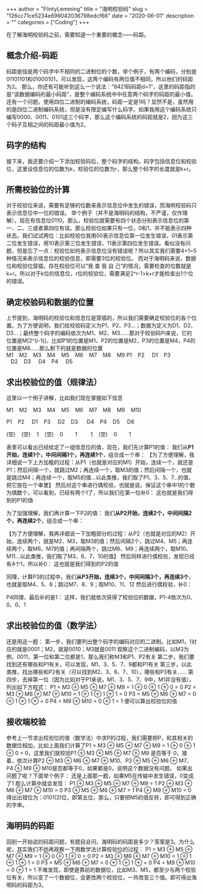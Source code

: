 +++
author = "FlintyLemming"
title = "海明校验码"
slug = "126cc71ce5234e699042036798edcf66"
date = "2020-06-01"
description = ""
categories = ["Coding"]
+++

在了解海明校验码之前，需要知道一个重要的概念——码距。

## 概念介绍-码距
码距是指是两个码字中不相同的二进制位的个数，举个例子，有两个编码，分别是01101101和01000101，可以发现，这两个编码有两位值不相同，所以他们的码距为2。
那么，你还有可能听到这么一个说法：“8421码码距d=1”，这里的码距指的是“该数据编码的最小码距”，是整个编码系统中中任意两个码字的码距的最小值。还有一个问题，使用四位二进制的编码系统，码距一定是1吗？显然不是，虽然用的是四位二进制编码系统，但是没有限定编写什么码字。如果我用这个编码系统只编写0000、0011、0101这三个码字，那么这个编码系统的码距就是2，因为这三个码子互相之间的码距最小值为2。

## 码字的结构
接下来，我还要介绍一下添加校验码后，整个码字的结构。码字包括信息位和校验位，这里设信息位的位数为k，校验位的位数为r，那么整个码字的长度就是k+r。

## 所需校验位的计算
对于校验位来说，需要有足够的位数来表示信息位中发生的错误，而海明校验码只表示信息位中一位的错误。
举个例子（并不是海明码的结构，不严谨，仅作理解），现在有信息位0110，那么，校验位就需要有四个状态分别表示信息位的第一、二、三或者第四位有误。那么校验位如果只有一位，0和1，并不能表示四种状态。我们试试两位：比如校验位我用00表示信息位第一位发生错误，01表示第二位发生错误，用10表示第三位发生错误，11表示第四位发生错误。看似没有问题，但是忘了一点：校验位如何表示信息位没有错误呢？所以其实我们需要4+1=5种情况来表示信息位的校验信息，即需要3位的校验位。
而对于海明码来说，数据位和校验位穿插，存在校验位可以“我 查 我 自 己”的情况，需要检查的位数就是k+r。所以对于k位的信息位，r位的校验位，需要满足2^r-1>k+r才能检查出1个位的错误。

## 确定校验码和数据的位置
上节提到，海明码的校验位和信息位是穿插的，所以我们需要确定校验位的各个位置。为了方便说明，我们给校验码定义为P1、P2、P3…；数据为定义为D1、D2、D3…；最终整个码字的编码依次为M1、M2、M3……那对于校验码Pi来说，它的位置是M[2^(i-1)]，比如P1的位置是M1、P2的位置是M2，P3的位置是M4，P4的位置是M8……那么剩下的就是数据的位置
M1    M2    M3    M4    M5    M6    M7    M8    M9 
P1    P2     D1    P3     D2    D3     D4    P4     D5

## 求出校验位的值（规律法）
这里以一个例子讲解，比如我们现在掌握如下信息

M1    M2    M3    M4    M5    M6    M7    M8    M9    M10

P1    P2     D1    P3     D2    D3      D4    P4    D5     D6

(空)    (空)    1    (空)    0        1         1    (空)    0        1

表里可以看出已经给定了一组信息位的值，现在，我们先计算P1的值：
我们从**P1开始，连续1个，中间间隔1个，再连续1个**，组合成一个串：
【为了方便理解，我详细说一下上方加粗的过程：从P1（也就是对应的M1）开始，连续一个，就还是P1；然后间隔一个，就跳过M2；再连续一个，取M3的值；然后间隔一个，也就是跳过M4；再连续一个，取M5的值…以此类推，我们取了P1、3、5、7…的值，把它放在一个串里】
然后对这个串进行偶校验，也就是说，保证这个串中1的个数为偶数个，可以看到，已经有两个1了，所以我们在第一位补0：
这也就是我们得到的P1的值

为了加强理解，我们再计算一下P2的值：
我们**从P2开始，连续2个，中间间隔2个，再连续2个**，组合成一个串：
 
【为了方便理解，我再详细说一下加粗部分的过程：从P2（也就是对应的M2）开始，连续两个，就是M2、M3，取M3的值；然后间隔2个，跳过M4、M5；再连续两个，取M6、M7的值；再间隔两个，跳过M8、M9；再连续两个，取M10、M11…以此类推，我们取了M3、6、7、10的值】
然后同样进行偶校验，发现已经有4个1，所以补0：
这也就是我们得到的P2的值
 
同理，计算P3的过程中，我们**从P3开始，连续3个，中间间隔3个，再连续3个**，也就是取M4、5、6；跳过M7、8、9；取M10、11、12
然后进行偶校验，补0：

P4同理，最后补的是1：
这样，我们就依次获得了校验位的数据，P1-4依次为0、0、0、1

## 求出校验位的值（数学法）
还是用这一题：
第一步，我们要列出整个码字的编码对应的二进制。比如M1，1对应的就是0001；M2，就是0010；M3就是0011
观察这个二进制编码，以M3为例，0011，第一位和第二位都是1，那么我们称M3和P1、P2有关
第二步，我们要找到还有哪些和P1有关，可以发现，M1、3、5、7、9都和P1有关
第三步，以此类推，找出哪些和P2有关（可以找到M2、3、6、7、10），哪些和P3有关……
第四步，去掉第一位（因为比如对于P1来说，M1、3、5、7、9中，M1并没有值），列出如下方程式：
P1 = M3 ⊕ M5 ⊕ M7 ⊕ M9 = 1 ⊕ 0 ⊕ 1 ⊕ 0 = 0
P2 = M3 ⊕ M6 ⊕ M7 ⊕ M10 = 1 ⊕ 1 ⊕ 1 ⊕ 1 = 0
P3 = M5 ⊕ M6 ⊕ M7 = 0 ⊕ 1 ⊕ 1 ⊕ = 0
P4 = M9 ⊕ M10 = 0 ⊕ 1 = 1
便可以算出校验位的值

## 接收端校验
参考上一节求出校验位的值（数学法）中求P的过程，我们需要把P，和其相关的数据位相加，比如上面我们计算了P1 = M3 ⊕ M5 ⊕ M7 ⊕ M9 = 1 ⊕ 0 ⊕ 1 ⊕ 0 = 0，这里我们就校验P1 ⊕ M3 ⊕ M5 ⊕ M7 ⊕ M9 是否等于 0，接着，依次计算P2 ⊕ M3 ⊕ M6 ⊕ M7 ⊕ M10、P3 ⊕ M5 ⊕ M6 ⊕ M7、P4 ⊕ M9 ⊕ M10是否都等于0，如果都是0，说明这个数据没有问题。
如果出问题了呢？下面举个例子：
还是上面那一题，如果M5在传输中发生错误，0变成了1
那么计算中就会发现：
P1 ⊕ M3 ⊕ M5 ⊕ M7 ⊕ M9 = 1
P2 ⊕ M3 ⊕ M6 ⊕ M7 ⊕ M10 = 0
P3 ⊕ M5 ⊕ M6 ⊕ M7 = 1
P4 ⊕ M9 ⊕ M10 = 0
得出出错位为：0101(2)位，即第五位，那么，只要把M5的值反转，即可得到正确的字串。

## 海明码的码距
回到一开始说的码距问题，有题目会问，海明码的码距是多少？答案是3。为什么呢，其实我们不妨再观察一下用数学法计算校验位的过程：
P1 = M3 ⊕ M5 ⊕ M7 ⊕ M9 = 1 ⊕ 0 ⊕ 1 ⊕ 0 = 0
P2 = M3 ⊕ M6 ⊕ M7 ⊕ M10 = 1 ⊕ 1 ⊕ 1 ⊕ 1 = 0
P3 = M5 ⊕ M6 ⊕ M7 = 0 ⊕ 1 ⊕ 1 ⊕ = 0
P4 = M9 ⊕ M10 = 0 ⊕ 1 = 1
不难发现，即使是靠前的数据位，比如M3、M5，都至少与两个校验位有关，所以变了一个数据位，会更改两个校验位，一共改变三个值。即可得出海明码的码距为3。